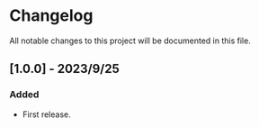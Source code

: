 # Changelog
All notable changes to this project will be documented in this file.

## [1.0.0] - 2023/9/25
### Added
- First release.